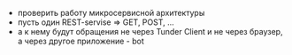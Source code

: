 
- проверить работу микросервисной архитектуры
- пусть один REST-servise => GET, POST, ...
- а к нему будут обращения не через Tunder Client и не через браузер, а через другое приложение - bot
